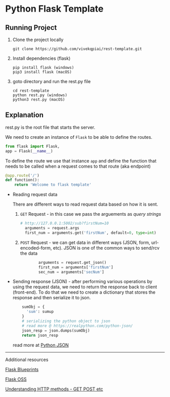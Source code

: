 # Python Flask Template

## Running Project

1. Clone the project locally

    ```
    git clone https://github.com/vivekqpiai/rest-template.git
    ```
2. Install dependencies (flask)
    ```
    pip install flask (windows)
    pip3 install flask (macOS)
    ```

3. goto directory and run the rest.py file

    ```
    cd rest-template
    python rest.py (windows)
    python3 rest.py (macOS)
    ```

## Explanation


rest.py is the root file that starts the server.

We need to create an instance of `Flask` to be able to define the routes.

```python
from flask import Flask,
app = Flask(__name__)
```

To define the route we use that instance `app` and define the function that needs to be called when a request comes to that route (aka endpoint)

```python
@app.route('/')
def function():
    return 'Welcome to flask template'
```

* Reading request data
  
  There are different ways to read request data based on how it is sent.

  1. `GET` Request - in this case we pass the arguements as _query strings_

      ```python
      # http://127.0.0.1:5002/sub?firstNum=10
        arguments = request.args
        first_num = arguments.get('firstNum', default=0, type=int)
      ```
  2. `POST` Request - we can get data in different ways (JSON, form, url-encoded-form, etc). JSON is one of the common ways to send/rcv the data

      ```python
              arguments = request.get_json()
              first_num = arguments['firstNum']
              sec_num = arguments['secNum']
      ```

* Sending response (JSON) - after performing various operations by using the request data, we need to return the response back to client (front-end). To do that we need to create a dictionary that stores the response and then serialize it to json.


    ```python
        sumObj = {
          'sum': sumup
        }
        # serializing the python object to json
        # read more @ https://realpython.com/python-json/
        json_resp = json.dumps(sumObj)
        return json_resp
    ```
    read more at [Python JSON](https://realpython.com/python-json "Realpython JSON Guide")

___

Additional resources

[Flask Blueprints](https://realpython.com/flask-blueprint  "Flask Blueprints")

[Flask OSS](https://flask.palletsprojects.com/en/1.1.x/  "Flask OSS")

[Understanding HTTP methods - GET POST etc](https://restfulapi.net/http-methods  "Understanding HTTP methods")